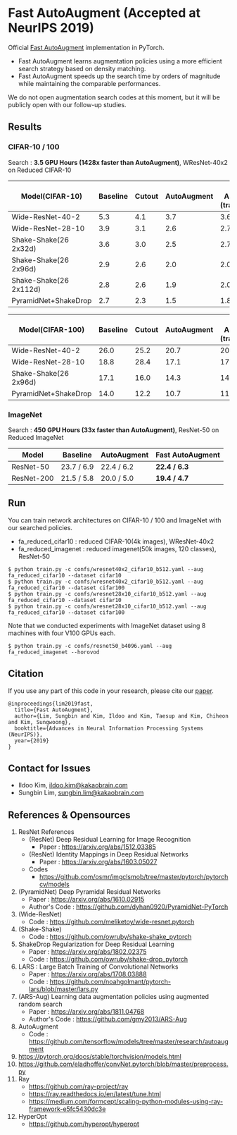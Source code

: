 # Fast AutoAugment **(Accepted at NeurIPS 2019)**

Official [Fast AutoAugment](https://arxiv.org/abs/1905.00397) implementation in PyTorch.

- Fast AutoAugment learns augmentation policies using a more efficient search strategy based on density matching.
- Fast AutoAugment speeds up the search time by orders of magnitude while maintaining the comparable performances.

We do not open augmentation search codes at this moment, but it will be publicly open with our follow-up studies.

## Results

### CIFAR-10 / 100

Search : **3.5 GPU Hours (1428x faster than AutoAugment)**, WResNet-40x2 on Reduced CIFAR-10

| Model(CIFAR-10)         | Baseline   | Cutout     | AutoAugment | Fast AutoAugment<br/>(transfer/direct) |
|-------------------------|------------|------------|-------------|------------------|
| Wide-ResNet-40-2        | 5.3        | 4.1        | 3.7         | 3.6 / 3.7        |
| Wide-ResNet-28-10       | 3.9        | 3.1        | 2.6         | 2.7 / 2.7        |
| Shake-Shake(26 2x32d)   | 3.6        | 3.0        | 2.5         | 2.7 / 2.5        |
| Shake-Shake(26 2x96d)   | 2.9        | 2.6        | 2.0         | 2.0 / 2.0        |
| Shake-Shake(26 2x112d)  | 2.8        | 2.6        | 1.9         | 2.0 / 1.9        |
| PyramidNet+ShakeDrop    | 2.7        | 2.3        | 1.5         | 1.8 / 1.7        |

| Model(CIFAR-100)      | Baseline   | Cutout     | AutoAugment | Fast AutoAugment<br/>(transfer/direct) |
|-----------------------|------------|------------|-------------|------------------|
| Wide-ResNet-40-2      | 26.0       | 25.2       | 20.7        | 20.6 / 20.6      |
| Wide-ResNet-28-10     | 18.8       | 28.4       | 17.1        | 17.8 / 17.5      |
| Shake-Shake(26 2x96d) | 17.1       | 16.0       | 14.3        | 14.9 / 14.6      |
| PyramidNet+ShakeDrop  | 14.0       | 12.2       | 10.7        | 11.9 / 11.7      |

### ImageNet

Search : **450 GPU Hours (33x faster than AutoAugment)**, ResNet-50 on Reduced ImageNet

| Model      | Baseline   | AutoAugment | Fast AutoAugment |
|------------|------------|-------------|------------------|
| ResNet-50  | 23.7 / 6.9 | 22.4 / 6.2  | **22.4 / 6.3**   |
| ResNet-200 | 21.5 / 5.8 | 20.0 / 5.0  | **19.4 / 4.7**   |


## Run

You can train network architectures on CIFAR-10 / 100 and ImageNet with our searched policies.

- fa_reduced_cifar10 : reduced CIFAR-10(4k images), WResNet-40x2
- fa_reduced_imagenet : reduced imagenet(50k images, 120 classes), ResNet-50

```
$ python train.py -c confs/wresnet40x2_cifar10_b512.yaml --aug fa_reduced_cifar10 --dataset cifar10
$ python train.py -c confs/wresnet40x2_cifar10_b512.yaml --aug fa_reduced_cifar10 --dataset cifar100
$ python train.py -c confs/wresnet28x10_cifar10_b512.yaml --aug fa_reduced_cifar10 --dataset cifar10
$ python train.py -c confs/wresnet28x10_cifar10_b512.yaml --aug fa_reduced_cifar10 --dataset cifar100
```

Note that we conducted experiments with ImageNet dataset using 8 machines with four V100 GPUs each.

```
$ python train.py -c confs/resnet50_b4096.yaml --aug fa_reduced_imagenet --horovod
```

## Citation

If you use any part of this code in your research, please cite our [paper](https://arxiv.org/abs/1905.00397).

```
@inproceedings{lim2019fast,
  title={Fast AutoAugment},
  author={Lim, Sungbin and Kim, Ildoo and Kim, Taesup and Kim, Chiheon and Kim, Sungwoong},
  booktitle={Advances in Neural Information Processing Systems (NeurIPS)},
  year={2019}
}
```

## Contact for Issues
- Ildoo Kim, ildoo.kim@kakaobrain.com
- Sungbin Lim, sungbin.lim@kakaobrain.com


## References & Opensources

1. ResNet References
    - (ResNet) Deep Residual Learning for Image Recognition
      - Paper : https://arxiv.org/abs/1512.03385
    - (ResNet) Identity Mappings in Deep Residual Networks
      - Paper : https://arxiv.org/abs/1603.05027
    - Codes
      - https://github.com/osmr/imgclsmob/tree/master/pytorch/pytorchcv/models
2. (PyramidNet) Deep Pyramidal Residual Networks
    - Paper : https://arxiv.org/abs/1610.02915
    - Author's Code : https://github.com/dyhan0920/PyramidNet-PyTorch
3. (Wide-ResNet)
    - Code : https://github.com/meliketoy/wide-resnet.pytorch
4. (Shake-Shake)
    - Code : https://github.com/owruby/shake-shake_pytorch
5. ShakeDrop Regularization for Deep Residual Learning
    - Paper : https://arxiv.org/abs/1802.02375
    - Code : https://github.com/owruby/shake-drop_pytorch
6. LARS : Large Batch Training of Convolutional Networks
    - Paper : https://arxiv.org/abs/1708.03888
    - Code : https://github.com/noahgolmant/pytorch-lars/blob/master/lars.py
7. (ARS-Aug) Learning data augmentation policies using augmented random search
    - Paper : https://arxiv.org/abs/1811.04768
    - Author's Code : https://github.com/gmy2013/ARS-Aug
8. AutoAugment
    - Code : https://github.com/tensorflow/models/tree/master/research/autoaugment
9. https://pytorch.org/docs/stable/torchvision/models.html
10. https://github.com/eladhoffer/convNet.pytorch/blob/master/preprocess.py
11. Ray
    - https://github.com/ray-project/ray
    - https://ray.readthedocs.io/en/latest/tune.html
    - https://medium.com/formcept/scaling-python-modules-using-ray-framework-e5fc5430dc3e
12. HyperOpt
    - https://github.com/hyperopt/hyperopt
